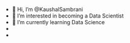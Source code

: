 - 👋 Hi, I’m @KaushalSambrani
- 👀 I’m interested in becoming a Data Scientist
- 🌱 I’m currently learning Data Science
- 
- 

<!---
KaushalSambrani/KaushalSambrani is a ✨ special ✨ repository because its `README.md` (this file) appears on your GitHub profile.
You can click the Preview link to take a look at your changes.
--->
